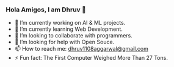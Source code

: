 ### Hola Amigos, I am Dhruv 👋

- 🔭 I’m currently working on AI & ML projects.
- 🌱 I’m currently learning Web Development.
- 👯 I’m looking to collaborate with programmers.
- 🤔 I’m looking for help with Open Souce. 
- 📫 How to reach me: dhruv1108aggarwal@gmail.com
- ⚡ Fun fact: The First Computer Weighed More Than 27 Tons.

